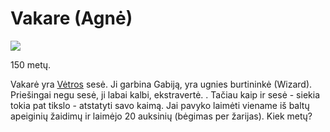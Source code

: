 # Vakare (Agnė)

![](img/Vakarė.jpg)

150 metų.

Vakarė yra [Vėtros](Vėtra) sesė. Ji garbina Gabiją, yra ugnies burtininkė (Wizard). Priešingai negu sesė, ji labai kalbi, ekstravertė. . Tačiau kaip ir sesė - siekia tokia pat tikslo - atstatyti savo kaimą. Jai pavyko laimėti viename iš baltų apeiginių žaidimų ir laimėjo 20 auksinių (bėgimas per žarijas). Kiek metų?